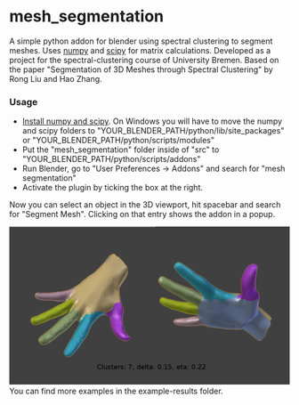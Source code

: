 mesh_segmentation
=================

A simple python addon for blender using spectral clustering to segment meshes. Uses [numpy](http://www.numpy.org/) and [scipy](http://www.scipy.org/) for matrix calculations.
Developed as a project for the spectral-clustering course of University Bremen. Based on the paper "Segmentation of 3D Meshes through Spectral Clustering" by Rong Liu and Hao Zhang.
### Usage

 - [Install numpy and scipy](http://scipy.org/install.html). On Windows you will have to move the numpy and scipy folders to "YOUR_BLENDER_PATH/python/lib/site_packages" or "YOUR_BLENDER_PATH/python/scripts/modules"
 - Put the "mesh_segmentation" folder inside of "src" to "YOUR_BLENDER_PATH/python/scripts/addons"
 - Run Blender, go to "User Preferences -> Addons" and search for "mesh segmentation"
 - Activate the plugin by ticking the box at the right.

Now you can select an object in the 3D viewport, hit spacebar and search for "Segment Mesh". Clicking on that entry shows the addon in a popup.

<img src="example-results/hand.png" alt="Hand">
You can find more examples in the example-results folder.
